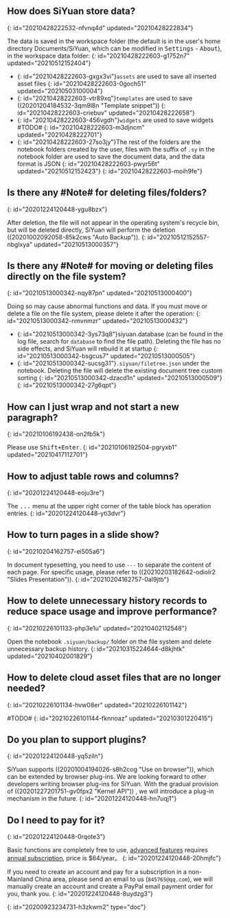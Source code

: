 ## How does SiYuan store data?
{: id="20210428222532-nfvnq4d" updated="20210428222834"}

The data is saved in the workspace folder (the default is in the user's home directory Documents/SiYuan, which can be modified in <kbd>Settings</kbd> - <kbd>About</kbd>), in the workspace data folder:
{: id="20210428222603-g1752n7" updated="20210512152404"}

* {: id="20210428222603-gxgx3vi"}`assets` are used to save all inserted asset files
  {: id="20210428222603-0goch51" updated="20210503100004"}
* {: id="20210428222603-vtr89xq"}`templates` are used to save ((20201204184532-3qm9l8n "Template snippet"))
  {: id="20210428222603-criebuv" updated="20210428222658"}
* {: id="20210428222603-456vgdh"}`widgets` are used to save widgets #TODO#
  {: id="20210428222603-m3djncm" updated="20210428222701"}
* {: id="20210428222603-27so3jy"}The rest of the folders are the notebook folders created by the user, files with the suffix of `.sy` in the notebook folder are used to save the document data, and the data format is JSON
  {: id="20210428222603-pwyr56t" updated="20210512152423"}
{: id="20210428222603-moih9fe"}

## Is there any #Note# for deleting files/folders?
{: id="20201224120448-ygu8bzx"}

After deletion, the file will not appear in the operating system's recycle bin, but will be deleted directly, SiYuan will perform the deletion ((20201002092058-85k2cws "Auto Backup")).
{: id="20210512152557-nbglxya" updated="20210513000357"}

## Is there any #Note# for moving or deleting files directly on the file system?
{: id="20210513000342-nqy87pn" updated="20210513000400"}

Doing so may cause abnormal functions and data. If you must move or delete a file on the file system, please delete it after the operation:
{: id="20210513000342-nmvnmzr" updated="20210513000432"}

* {: id="20210513000342-3ys73q8"}siyuan.database (can be found in the log file, search for `database` to find the file path). Deleting the file has no side effects, and SiYuan will rebuild it at startup
  {: id="20210513000342-bsgcus7" updated="20210513000505"}
* {: id="20210513000342-sucsg31"}`.siyuan/filetree.json` under the notebook. Deleting the file will delete the existing document tree custom sorting
  {: id="20210513000342-dzacd1n" updated="20210513000509"}
{: id="20210513000342-27g6qpt"}

## How can I just wrap and not start a new paragraph?
{: id="20210106192438-on2fb5k"}

Please use <kbd>Shift+Enter</kbd>.
{: id="20210106192504-pgryxb1" updated="20210417112701"}

## How to adjust table rows and columns?
{: id="20201224120448-eoju3re"}

The <kbd>...</kbd> menu at the upper right corner of the table block has operation entries.
{: id="20201224120448-yti3dvr"}

## How to turn pages in a slide show?
{: id="20210204162757-ei505a6"}

In document typesetting, you need to use `---` to separate the content of each page. For specific usage, please refer to ((20210203182642-odiolr2 "Slides Presentation")).
{: id="20210204162757-0al9jtb"}

## How to delete unnecessary history records to reduce space usage and improve performance?
{: id="20210226101133-php3e1u" updated="20210402112548"}

Open the notebook `.siyuan/backup/` folder on the file system and delete unnecessary backup history.
{: id="20210315224644-d8kjhtk" updated="20210402001829"}

## How to delete cloud asset files that are no longer needed?
{: id="20210226101134-hvw08er" updated="20210226101142"}

#TODO#
{: id="20210226101144-fknnoaz" updated="20210301220415"}

## Do you plan to support plugins?
{: id="20201224120448-yq5ziln"}

SiYuan supports ((20201004194026-s8h2cog "Use on browser")),  which can be extended by browser plug-ins. We are looking forward to other developers writing browser plug-ins for SiYuan. With the gradual provision of ((20201227201751-gv0fpx2 "Kernel API")) , we will introduce a plug-in mechanism in the future.
{: id="20201224120448-hn7uqj1"}

## Do I need to pay for it?
{: id="20201224120448-0rqote3"}

Basic functions are completely free to use, [advanced features](https://b3log.org/siyuan/advanced_features.html) requires [annual subscription](https://b3log.org/siyuan/pricing.html), price is $64/year。
{: id="20201224120448-20hmjfc"}

If you need to create an account and pay for a subscription in a non-Mainland China area, please send an email to us (`845765@qq.com`), we will manually create an account and create a PayPal email payment order for you, thank you.
{: id="20201224120448-8uydzg3"}


{: id="20200923234731-h3zkwm2" type="doc"}
